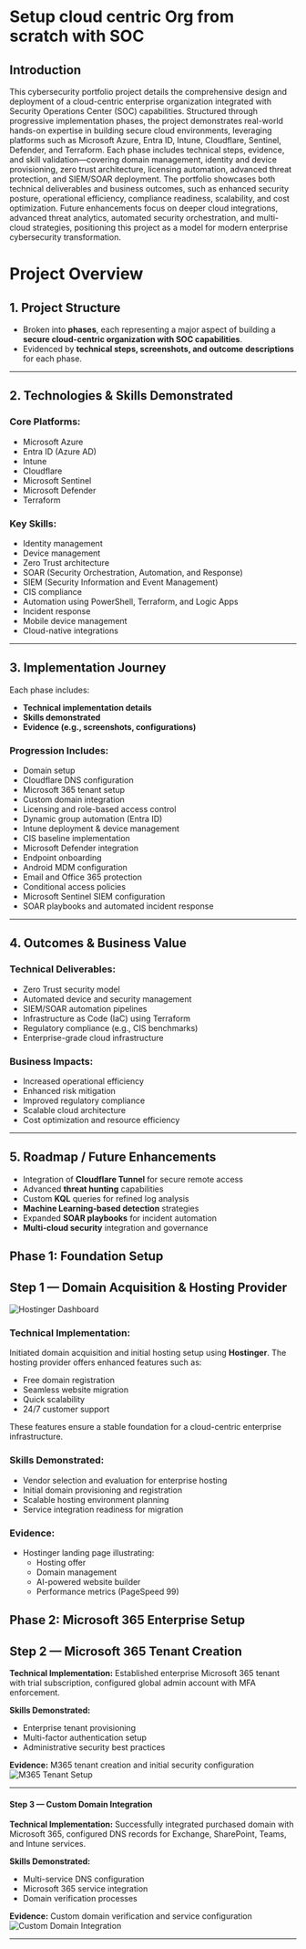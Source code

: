 # Setup cloud centric Org from scratch with SOC

## Introduction

This cybersecurity portfolio project details the comprehensive design and deployment of a cloud-centric enterprise organization integrated with Security Operations Center (SOC) capabilities. Structured through progressive implementation phases, the project demonstrates real-world hands-on expertise in building secure cloud environments, leveraging platforms such as Microsoft Azure, Entra ID, Intune, Cloudflare, Sentinel, Defender, and Terraform. Each phase includes technical steps, evidence, and skill validation—covering domain management, identity and device provisioning, zero trust architecture, licensing automation, advanced threat protection, and SIEM/SOAR deployment. The portfolio showcases both technical deliverables and business outcomes, such as enhanced security posture, operational efficiency, compliance readiness, scalability, and cost optimization. Future enhancements focus on deeper cloud integrations, advanced threat analytics, automated security orchestration, and multi-cloud strategies, positioning this project as a model for modern enterprise cybersecurity transformation.

# Project Overview

## 1. Project Structure

- Broken into **phases**, each representing a major aspect of building a **secure cloud-centric organization with SOC capabilities**.
- Evidenced by **technical steps, screenshots, and outcome descriptions** for each phase.

---

## 2. Technologies & Skills Demonstrated

### Core Platforms:

- Microsoft Azure
- Entra ID (Azure AD)
- Intune
- Cloudflare
- Microsoft Sentinel
- Microsoft Defender
- Terraform

### Key Skills:

- Identity management
- Device management
- Zero Trust architecture
- SOAR (Security Orchestration, Automation, and Response)
- SIEM (Security Information and Event Management)
- CIS compliance
- Automation using PowerShell, Terraform, and Logic Apps
- Incident response
- Mobile device management
- Cloud-native integrations

---

## 3. Implementation Journey

Each phase includes:

- **Technical implementation details**
- **Skills demonstrated**
- **Evidence (e.g., screenshots, configurations)**

### Progression Includes:

- Domain setup
- Cloudflare DNS configuration
- Microsoft 365 tenant setup
- Custom domain integration
- Licensing and role-based access control
- Dynamic group automation (Entra ID)
- Intune deployment & device management
- CIS baseline implementation
- Microsoft Defender integration
- Endpoint onboarding
- Android MDM configuration
- Email and Office 365 protection
- Conditional access policies
- Microsoft Sentinel SIEM configuration
- SOAR playbooks and automated incident response

---

## 4. Outcomes & Business Value

### Technical Deliverables:

- Zero Trust security model
- Automated device and security management
- SIEM/SOAR automation pipelines
- Infrastructure as Code (IaC) using Terraform
- Regulatory compliance (e.g., CIS benchmarks)
- Enterprise-grade cloud infrastructure

### Business Impacts:

- Increased operational efficiency
- Enhanced risk mitigation
- Improved regulatory compliance
- Scalable cloud architecture
- Cost optimization and resource efficiency

---

## 5. Roadmap / Future Enhancements

- Integration of **Cloudflare Tunnel** for secure remote access
- Advanced **threat hunting** capabilities
- Custom **KQL** queries for refined log analysis
- **Machine Learning-based detection** strategies
- Expanded **SOAR playbooks** for incident automation
- **Multi-cloud security** integration and governance

## Phase 1: Foundation Setup

## Step 1 — Domain Acquisition & Hosting Provider

![Hostinger Dashboard](/Screenshots/hostinger.png)

### Technical Implementation:

Initiated domain acquisition and initial hosting setup using **Hostinger**. The hosting provider offers enhanced features such as:

- Free domain registration
- Seamless website migration
- Quick scalability
- 24/7 customer support

These features ensure a stable foundation for a cloud-centric enterprise infrastructure.

### Skills Demonstrated:

- Vendor selection and evaluation for enterprise hosting
- Initial domain provisioning and registration
- Scalable hosting environment planning
- Service integration readiness for migration

### Evidence:

- Hostinger landing page illustrating:
  - Hosting offer
  - Domain management
  - AI-powered website builder
  - Performance metrics (PageSpeed 99)

## Phase 2: Microsoft 365 Enterprise Setup

## **Step 2 — Microsoft 365 Tenant Creation**

**Technical Implementation:** Established enterprise Microsoft 365 tenant with trial subscription, configured global admin account with MFA enforcement.

**Skills Demonstrated:**

- Enterprise tenant provisioning
- Multi-factor authentication setup
- Administrative security best practices

**Evidence:** M365 tenant creation and initial security configuration
![M365 Tenant Setup](/Screenshots/active-users.png)

---

#### **Step 3 — Custom Domain Integration**

**Technical Implementation:** Successfully integrated purchased domain with Microsoft 365, configured DNS records for Exchange, SharePoint, Teams, and Intune services.

**Skills Demonstrated:**

- Multi-service DNS configuration
- Microsoft 365 service integration
- Domain verification processes

**Evidence:** Custom domain verification and service configuration
![Custom Domain Integration](/Screenshots/domains.png)

---

